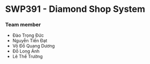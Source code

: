 # SWP391 - Diamond Shop System

### Team member

- Đào Trọng Đức
- Nguyễn Tiến Đạt
- Võ Đỗ Quang Dương
- Đỗ Long Ánh
- Lê Thế Trường
